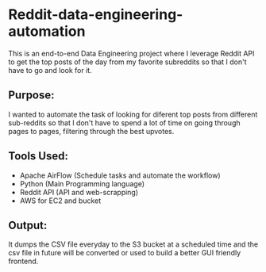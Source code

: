 # Reddit-data-engineering-automation
This is an end-to-end Data Engineering project where I leverage Reddit API to get the top posts of the day from my favorite subreddits so that I don't have to go and look for it.  

## Purpose:
I wanted to automate the task of looking for diferent top posts from different sub-reddits so that I don't have to spend a lot of time on going through pages to pages, filtering through the best upvotes.

## Tools Used:
* Apache AirFlow (Schedule tasks and automate the workflow)
* Python (Main Programming language)
* Reddit API (API and web-scrapping)
* AWS for EC2 and bucket

## Output: 
It dumps the CSV file everyday to the S3 bucket at a scheduled time and the csv file in future will be converted or used to build a better GUI friendly frontend.
